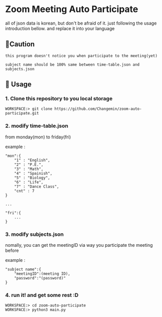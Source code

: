 # Zoom Meeting Auto Participate

all of json data is korean, but don't be afraid of it. just following the usage introduction bellow. and replace it into your language

## 🚨Caution
    this program doesn't notice you when participate to the meeting(yet)

    subject name should be 100% same between time-table.json and subjects.json

## 🌴 Usage

### 1. Clone this repository to you local storage
    WORKSPACE:> git clone https://github.com/Changemin/zoom-auto-participate.git
 
### 2. modify time-table.json
from monday(mon) to friday(fri)

example :
```
"mon":{
    "1" : "English",
    "2" : "P.E.",
    "3" : "Math",
    "4" : "Spainish",
    "5" : "Biology",
    "6" : "Life",
    "7" : "Dance Class",
    "cnt" : 7
}

...

"fri":{
    ...
}
```

### 3. modify subjects.json
nomally, you can get the meetingID via way you participate the meeting before

example : 
```
"subject name":{
    "meetingID":(meeting ID),
    "password":"(password)"
}
```
### 4. run it! and get some rest :D
    WORKSPACE:> cd zoom-auto-participate
    WORKSPACE:> python3 main.py